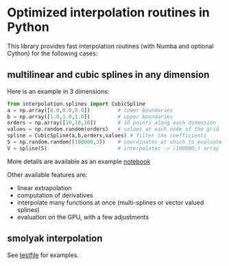 # Optimized interpolation routines in Python

This library provides fast interpolation routines (with Numba and optional Cython)
for the following cases:

## multilinear and cubic splines in any dimension

Here is an example in 3 dimensions:

```python
from interpolation.splines import CubicSpline
a = np.array([0.0,0.0,0.0])         # lower boundaries
b = np.array([1.0,1.0,1.0])         # upper boundaries
orders = np.array([10,10,10])       # 10 points along each dimension
values = np.random.random(orders)   # values at each node of the grid
spline = CubicSpline(a,b,orders,values) # filter the coefficients
S = np.random.random((100000,3))    # coordinates at which to evaluate the spline
V = spline(S)                       # interpolates -> (100000,) array
```

More details are available as an example [notebook](https://github.com/EconForge/interpolation.py/blob/master/examples/cubic_splines_python.ipynb)

Other available features are:
- linear extrapolation
- computation of derivatives
- interpolate many functions at once (multi-splines or vector valued splines)
- evaluation on the GPU, with a few adjustments




## smolyak interpolation

See [testfile](https://github.com/EconForge/interpolation.py/blob/master/interpolation/smolyak/tests/test_interp.py) for examples.
